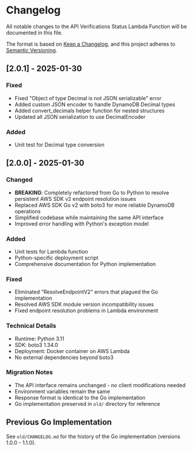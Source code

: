 # Changelog

All notable changes to the API Verifications Status Lambda Function will be documented in this file.

The format is based on [Keep a Changelog](https://keepachangelog.com/en/1.0.0/),
and this project adheres to [Semantic Versioning](https://semver.org/spec/v2.0.0.html).

## [2.0.1] - 2025-01-30

### Fixed
- Fixed "Object of type Decimal is not JSON serializable" error
- Added custom JSON encoder to handle DynamoDB Decimal types
- Added convert_decimals helper function for nested structures
- Updated all JSON serialization to use DecimalEncoder

### Added
- Unit test for Decimal type conversion

## [2.0.0] - 2025-01-30

### Changed
- **BREAKING**: Completely refactored from Go to Python to resolve persistent AWS SDK v2 endpoint resolution issues
- Replaced AWS SDK Go v2 with boto3 for more reliable DynamoDB operations
- Simplified codebase while maintaining the same API interface
- Improved error handling with Python's exception model

### Added
- Unit tests for Lambda function
- Python-specific deployment script
- Comprehensive documentation for Python implementation

### Fixed
- Eliminated "ResolveEndpointV2" errors that plagued the Go implementation
- Resolved AWS SDK module version incompatibility issues
- Fixed endpoint resolution problems in Lambda environment

### Technical Details
- Runtime: Python 3.11
- SDK: boto3 1.34.0
- Deployment: Docker container on AWS Lambda
- No external dependencies beyond boto3

### Migration Notes
- The API interface remains unchanged - no client modifications needed
- Environment variables remain the same
- Response format is identical to the Go implementation
- Go implementation preserved in `old/` directory for reference

## Previous Go Implementation

See `old/CHANGELOG.md` for the history of the Go implementation (versions 1.0.0 - 1.1.0).